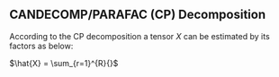 ## CANDECOMP/PARAFAC (CP) Decomposition
According to the CP decomposition a tensor $X$ can be estimated by its factors as below:

$\hat{X} = \sum_{r=1}^{R}{}$
